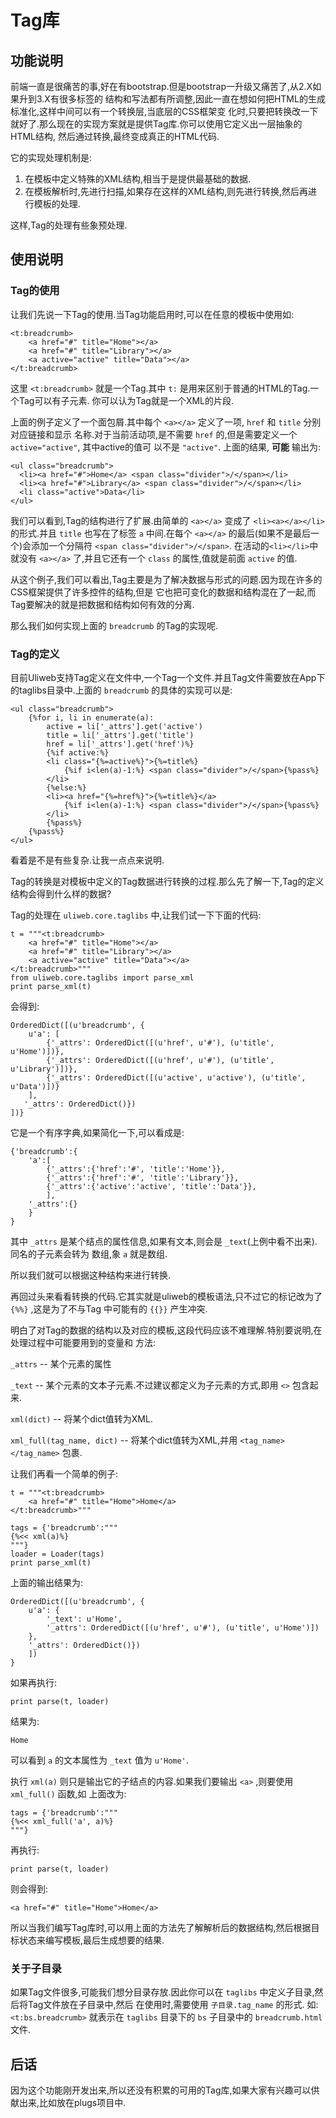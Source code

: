 # Tag库

## 功能说明

前端一直是很痛苦的事,好在有bootstrap.但是bootstrap一升级又痛苦了,从2.X如果升到3.X有很多标签的
结构和写法都有所调整,因此一直在想如何把HTML的生成标准化,这样中间可以有一个转换层,当底层的CSS框架变
化时,只要把转换改一下就好了.那么现在的实现方案就是提供Tag库.你可以使用它定义出一层抽象的HTML结构,
然后通过转换,最终变成真正的HTML代码.

它的实现处理机制是:

1. 在模板中定义特殊的XML结构,相当于是提供最基础的数据.
2. 在模板解析时,先进行扫描,如果存在这样的XML结构,则先进行转换,然后再进行模板的处理.

这样,Tag的处理有些象预处理.

## 使用说明

### Tag的使用

让我们先说一下Tag的使用.当Tag功能启用时,可以在任意的模板中使用如:

```
<t:breadcrumb>
    <a href="#" title="Home"></a>
    <a href="#" title="Library"></a>
    <a active="active" title="Data"></a>
</t:breadcrumb>
```

这里 `<t:breadcrumb>` 就是一个Tag.其中 `t:` 是用来区别于普通的HTML的Tag.一个Tag可以有子元素.
你可以认为Tag就是一个XML的片段.

上面的例子定义了一个面包屑.其中每个 `<a></a>` 定义了一项, `href` 和 `title` 分别对应链接和显示
名称.对于当前活动项,是不需要 `href` 的,但是需要定义一个 `active="active"`, 其中active的值可
以不是 `"active"`. 上面的结果, **可能** 输出为:

```
<ul class="breadcrumb">
  <li><a href="#">Home</a> <span class="divider">/</span></li>
  <li><a href="#">Library</a> <span class="divider">/</span></li>
  <li class="active">Data</li>
</ul>
```

我们可以看到,Tag的结构进行了扩展.由简单的 `<a></a>` 变成了 `<li><a></a></li>` 的形式.并且 `title`
也写在了标签 `a` 中间.在每个 `<a></a>` 的最后(如果不是最后一个)会添加一个分隔符 `<span class="divider">/</span>`.
在活动的`<li></li>`中就没有 `<a></a>` 了,并且它还有一个 `class` 的属性,值就是前面 `active` 的值.

从这个例子,我们可以看出,Tag主要是为了解决数据与形式的问题.因为现在许多的CSS框架提供了许多控件的结构,但是
它也把可变化的数据和结构混在了一起,而Tag要解决的就是把数据和结构如何有效的分离.

那么我们如何实现上面的 `breadcrumb` 的Tag的实现呢.

### Tag的定义

目前Uliweb支持Tag定义在文件中,一个Tag一个文件.并且Tag文件需要放在App下的taglibs目录中.上面的 `breadcrumb`
的具体的实现可以是:

```
<ul class="breadcrumb">
    {%for i, li in enumerate(a):
        active = li['_attrs'].get('active')
        title = li['_attrs'].get('title')
        href = li['_attrs'].get('href')%}
        {%if active:%}
        <li class="{%=active%}">{%=title%}
            {%if i<len(a)-1:%} <span class="divider">/</span>{%pass%}
        </li>
        {%else:%}
        <li><a href="{%=href%}">{%=title%}</a>
            {%if i<len(a)-1:%} <span class="divider">/</span>{%pass%}
        </li>
        {%pass%}
    {%pass%}
</ul>
```

看着是不是有些复杂.让我一点点来说明.

Tag的转换是对模板中定义的Tag数据进行转换的过程.那么先了解一下,Tag的定义结构会得到什么样的数据?

Tag的处理在 `uliweb.core.taglibs` 中,让我们试一下下面的代码:

```
t = """<t:breadcrumb>
    <a href="#" title="Home"></a>
    <a href="#" title="Library"></a>
    <a active="active" title="Data"></a>
</t:breadcrumb>"""
from uliweb.core.taglibs import parse_xml
print parse_xml(t)
```

会得到:

```
OrderedDict([(u'breadcrumb', {
    u'a': [
        {'_attrs': OrderedDict([(u'href', u'#'), (u'title', u'Home')])},
        {'_attrs': OrderedDict([(u'href', u'#'), (u'title', u'Library')])},
        {'_attrs': OrderedDict([(u'active', u'active'), (u'title', u'Data')])}
    ],
   '_attrs': OrderedDict()})
])}
```

它是一个有序字典,如果简化一下,可以看成是:

```
{'breadcrumb':{
    'a':[
        {'_attrs':{'href':'#', 'title':'Home'}},
        {'_attrs':{'href':'#', 'title':'Library'}},
        {'_attrs':{'active':'active', 'title':'Data'}},
        ],
    '_attrs':{}
    }
}
```

其中 `_attrs` 是某个结点的属性信息,如果有文本,则会是 `_text`(上例中看不出来).同名的子元素会转为
数组,象 `a` 就是数组.

所以我们就可以根据这种结构来进行转换.

再回过头来看看转换的代码.它其实就是uliweb的模板语法,只不过它的标记改为了 `{%%}` ,这是为了不与Tag
中可能有的 `{{}}` 产生冲突.

明白了对Tag的数据的结构以及对应的模板,这段代码应该不难理解.特别要说明,在处理过程中可能要用到的变量和
方法:

`_attrs` --
    某个元素的属性

`_text` --
    某个元素的文本子元素.不过建议都定义为子元素的方式,即用 `<>` 包含起来.

`xml(dict)` --
    将某个dict值转为XML.

`xml_full(tag_name, dict)` --
    将某个dict值转为XML,并用 `<tag_name></tag_name>` 包裹.

让我们再看一个简单的例子:

```
t = """<t:breadcrumb>
    <a href="#" title="Home">Home</a>
</t:breadcrumb>"""

tags = {'breadcrumb':"""
{%<< xml(a)%}
"""}
loader = Loader(tags)
print parse_xml(t)
```

上面的输出结果为:

```
OrderedDict([(u'breadcrumb', {
    u'a': {
        '_text': u'Home',
        '_attrs': OrderedDict([(u'href', u'#'), (u'title', u'Home')])
    },
    '_attrs': OrderedDict()})
    ])
}
```

如果再执行:

```
print parse(t, loader)
```

结果为:

```
Home
```

可以看到 `a` 的文本属性为 `_text` 值为 `u'Home'`.

执行 `xml(a)` 则只是输出它的子结点的内容.如果我们要输出 `<a>` ,则要使用 `xml_full()` 函数,如
上面改为:

```
tags = {'breadcrumb':"""
{%<< xml_full('a', a)%}
"""}
```

再执行:

```
print parse(t, loader)
```

则会得到:

```
<a href="#" title="Home">Home</a>
```

所以当我们编写Tag库时,可以用上面的方法先了解解析后的数据结构,然后根据目标状态来编写模板,最后生成想要的结果.

### 关于子目录

如果Tag文件很多,可能我们想分目录存放.因此你可以在 `taglibs` 中定义子目录,然后将Tag文件放在子目录中,然后
在使用时,需要使用 `子目录.tag_name` 的形式. 如: `<t:bs.breadcrumb>` 就表示在 `taglibs` 目录下的 `bs`
子目录中的 `breadcrumb.html` 文件.

## 后话

因为这个功能刚开发出来,所以还没有积累的可用的Tag库,如果大家有兴趣可以供献出来,比如放在plugs项目中.

